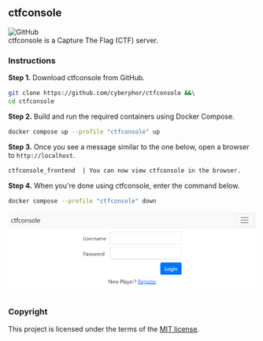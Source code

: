 ## ctfconsole
![GitHub](https://img.shields.io/github/license/cyberphor/ctfconsole)  
ctfconsole is a Capture The Flag (CTF) server. 

### Instructions
**Step 1.** Download ctfconsole from GitHub.
```bash
git clone https://github.com/cyberphor/ctfconsole &&\
cd ctfconsole
```

**Step 2.** Build and run the required containers using Docker Compose. 
```bash
docker compose up --profile "ctfconsole" up
```

**Step 3.** Once you see a message similar to the one below, open a browser to `http://localhost`.
```bash
ctfconsole_frontend  | You can now view ctfconsole in the browser.
```

**Step 4.** When you're done using ctfconsole, enter the command below. 
```bash
docker compose --profile "ctfconsole" down 
```

![ctfconsole](/screenshot.png)  

### Copyright
This project is licensed under the terms of the [MIT license](/LICENSE).